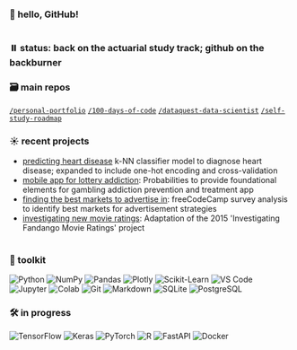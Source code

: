 ### 👋 hello, GitHub!
#

### ⏸️ status: back on the actuarial study track; github on the backburner

### 🗃️ main repos
[`/personal-portfolio`](https://github.com/marilynyi/personal-portfolio) [`/100-days-of-code`](https://github.com/marilynyi/100-days-of-code-python) [`/dataquest-data-scientist`](https://github.com/marilynyi/dataquest-data-scientist) [`/self-study-roadmap`](https://github.com/marilynyi/self-study-ml-roadmap)

### ☀️ recent projects

- [predicting heart disease](https://github.com/marilynyi/dataquest-data-scientist/blob/main/16_predicting_heart_disease/predicting_heart_disease.ipynb) k-NN classifier model to diagnose heart disease; expanded to include one-hot encoding and cross-validation
- [mobile app for lottery addiction](https://github.com/marilynyi/dataquest-data-scientist/blob/main/15_mobile_app_for_lottery_addiction/mobile_app_for_lottery_addiction.ipynb): Probabilities to provide foundational elements for gambling addiction prevention and treatment app
- [finding the best markets to advertise in](https://github.com/marilynyi/dataquest-data-scientist/blob/main/14_finding_the_best_markets_to_advertise_in/finding_the_best_markets_to_advertise_in.ipynb): freeCodeCamp survey analysis to identify best markets for advertisement strategies
- [investigating new movie ratings](https://github.com/marilynyi/dataquest-data-scientist/blob/main/13_investigating_new_movie_ratings/investigating_new_movie_ratings.ipynb): Adaptation of the 2015 'Investigating Fandango Movie Ratings' project

#

### 🧰 toolkit

![Python](https://img.shields.io/badge/python-FFFDFA?style=flat&logo=python&logoColor=203D86)
![NumPy](https://img.shields.io/badge/numpy-FFFDFA?style=flat&logo=numpy&logoColor=203D86)
![Pandas](https://img.shields.io/badge/pandas-FFFDFA?style=flat&logo=pandas&logoColor=203D86)
![Plotly](https://img.shields.io/badge/plotly-FFFDFA?style=flat&logo=plotly&logoColor=203D86)
![Scikit-Learn](https://img.shields.io/badge/scikit--learn-FFFDFA?style=flat&logo=scikitlearn&logoColor=203D86)
![VS Code](https://img.shields.io/badge/vs_code-FFFDFA?style=flat&logo=visualstudiocode&logoColor=203D86)
![Jupyter](https://img.shields.io/badge/jupyter-FFFDFA?style=flat&logo=jupyter&logoColor=203D86)
![Colab](https://img.shields.io/badge/google--colab-FFFDFA?style=flat&logo=google-colab&logoColor=203D86)
![Git](https://img.shields.io/badge/git-FFFDFA?style=flat&logo=git&logoColor=203D86)
![Markdown](https://img.shields.io/badge/markdown-FFFDFA?style=flat&logo=markdown&logoColor=203D86)
![SQLite](https://img.shields.io/badge/sqlite-FFFDFA?style=flat&logo=sqlite&logoColor=203D86)
![PostgreSQL](https://img.shields.io/badge/postgresql-FFFDFA?style=flat&logo=postgresql&logoColor=203D86)


### 🛠️ in progress
![TensorFlow](https://img.shields.io/badge/tensorflow-FFFDFA?style=flat&logo=tensorflow&logoColor=203D86)
![Keras](https://img.shields.io/badge/keras-FFFDFA?style=flat&logo=keras&logoColor=203D86)
![PyTorch](https://img.shields.io/badge/pytorch-FFFDFA?style=flat&logo=pytorch&logoColor=203D86)
![R](https://img.shields.io/badge/r-FFFDFA?style=flat&logo=r&logoColor=203D86)
![FastAPI](https://img.shields.io/badge/fastapi-FFFDFA?style=flat&logo=fastapi&logoColor=203D86)
![Docker](https://img.shields.io/badge/docker-FFFDFA?style=flat&logo=docker&logoColor=203D86)


#




  



